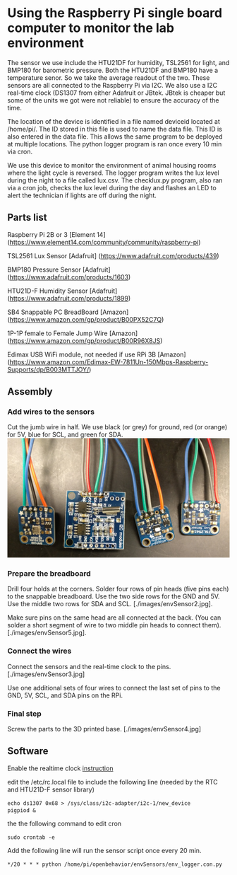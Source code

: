 # Using the Raspberry Pi single board computer to monitor the lab environment

The sensor we use include the HTU21DF for humidity,  TSL2561 for light,  and BMP180 for barometric pressure. Both the HTU21DF and BMP180 have a temperature senor. So we take the average readout of the two. These sensors are all connected to the Raspberry Pi via I2C.  We also use a I2C  real-time clock (DS1307 from either Adafruit or JBtek. JBtek is cheaper but some of the units we got were not reliable) to ensure the accuracy of the time.  

The location of the device is identified in a file named deviceid located at /home/pi/. The ID stored in this file is used to name the data file. This ID is also entered in the data file. This allows the same program to be deployed at multiple locations. The python logger program is ran once every 10 min via cron.

We use this device to monitor the environment of animal housing rooms where the light cycle is reversed. The logger program  writes the lux level during the night to a file called lux.csv. The checklux.py program, also ran via a cron job, checks the lux level during the day and flashes an LED to alert the technician if lights are off during the night.    

## Parts list

Raspberry Pi 2B or 3  [Element 14] (https://www.element14.com/community/community/raspberry-pi)

TSL2561 Lux Sensor [Adafruit] (https://www.adafruit.com/products/439)

BMP180 Pressure Sensor [Adafruit] (https://www.adafruit.com/products/1603)

HTU21D-F Humidity Sensor [Adafruit] (https://www.adafruit.com/products/1899)

SB4 Snappable PC BreadBoard [Amazon] (https://www.amazon.com/gp/product/B00PX52C7Q)

1P-1P female to Female Jump Wire [Amazon] (https://www.amazon.com/gp/product/B00R96X8JS)

Edimax USB WiFi module, not needed if use RPi 3B [Amazon] (https://www.amazon.com/Edimax-EW-7811Un-150Mbps-Raspberry-Supports/dp/B003MTTJOY/)

## Assembly 

### Add wires to the sensors

Cut the jumb wire in half. We use black (or grey) for ground, red (or orange) for 5V, blue for SCL, and green for SDA. ![](./images/envSensor1.jpg)


### Prepare the breadboard
Drill four holds at the corners. Solder four rows of pin heads (five pins each) to the snappable breadboard. 
Use the two side rows for the GND and 5V. Use the middle two rows for SDA and SCL. 
[./images/envSensor2.jpg].

Make sure pins on the same head are all connected at the back. (You can solder a short segment of wire to two middle pin heads to connect them).  
[./images/envSensor5.jpg].

### Connect the wires

Connect the sensors and the real-time clock to the pins.
[./images/envSensor3.jpg]

Use one additional sets of four wires to connect the last set of pins to the GND, 5V, SCL, and SDA pins on the RPi.

### Final step

Screw the parts to the 3D printed base.
[./images/envSensor4.jpg]

## Software


Enable the realtime clock [instruction](https://learn.adafruit.com/adding-a-real-time-clock-to-raspberry-pi/overview)

edit the /etc/rc.local file to include the following line  (needed by the RTC and HTU21D-F sensor library)

```
echo ds1307 0x68 > /sys/class/i2c-adapter/i2c-1/new_device
pigpiod &
```

the the following command to edit cron 


```
sudo crontab -e
```

Add the following line will run the sensor script once every 20 min.

``` 
*/20 * * * python /home/pi/openbehavior/envSensors/env_logger.con.py 
```








